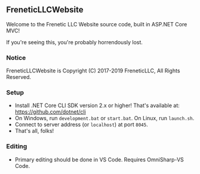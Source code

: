 FreneticLLCWebsite
------------------

Welcome to the Frenetic LLC Website source code, built in ASP.NET Core MVC!

If you're seeing this, you're probably horrendously lost.

### Notice

FreneticLLCWebsite is Copyright (C) 2017-2019 FreneticLLC, All Rights Reserved.

### Setup

- Install .NET Core CLI SDK version 2.x or higher! That's available at: https://github.com/dotnet/cli
- On Windows, run `development.bat` or `start.bat`. On Linux, run `launch.sh`.
- Connect to server address (or `localhost`) at port `8045`.
- That's all, folks!

### Editing

- Primary editing should be done in VS Code. Requires OmniSharp-VS Code.
